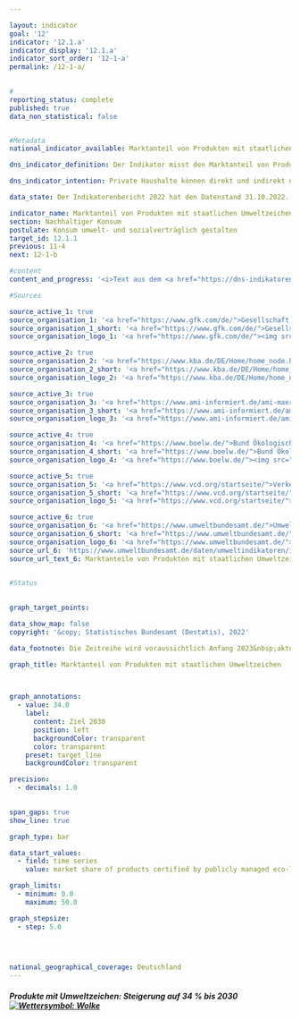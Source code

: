 ```yaml
---

layout: indicator    
goal: '12'    
indicator: '12.1.a'    
indicator_display: '12.1.a'    
indicator_sort_order: '12-1-a'    
permalink: /12-1-a/    
    

#
reporting_status: complete    
published: true    
data_non_statistical: false    


#Metadata    
national_indicator_available: Marktanteil von Produkten mit staatlichen Umweltzeichen    

dns_indicator_definition: Der Indikator misst den Marktanteil von Produkten mit freiwilligen oder verpflichtenden Umweltzeichen, deren Vergabegrundlagen von staatlichen Organen festgelegt werden.    

dns_indicator_intention: Private Haushalte können direkt und indirekt nachhaltig konsumieren. Einerseits beeinflusst ihre Einkaufsentscheidung ihre eigene Umweltbilanz, da energieeffiziente Fahrzeuge oder gedämmte Häuser in ihrer Nutzung weniger Energie benötigen und einen geringeren Ausstoß von Treibhausgasen verursachen. Andererseits können die Verbraucherinnen und Verbraucher Produkte erwerben, die auf besonders nachhaltige Weise hergestellt wurden. Ziel der Bundesregierung ist es daher, den Marktanteil von Produkten mit staatlichen Umweltzeichen bis 2030&nbsp;auf 34&nbsp;% zu erhöhen.    

data_state: Der Indikatorenbericht 2022 hat den Datenstand 31.10.2022. Die Daten auf dieser Plattform werden regelmäßig aktualisiert, sodass online aktuellere Daten verfügbar sein können als im <a href="https://dns-indikatoren.de/assets/publications/reports/de/2022.pdf">Indikatorenbericht 2022</a> veröffentlicht.    

indicator_name: Marktanteil von Produkten mit staatlichen Umweltzeichen    
section: Nachhaltiger Konsum    
postulate: Konsum umwelt- und sozialverträglich gestalten    
target_id: 12.1.1    
previous: 11-4    
next: 12-1-b    

#content     
content_and_progress: '<i>Text aus dem <a href="https://dns-indikatoren.de/assets/publications/reports/de/2022.pdf">Indikatorenbericht 2022&nbsp;</a></i><br><br>Als Quellen für die Berechnung des Indikators werden Daten der Gesellschaft für Konsumforschung, des Kraftfahrt-Bundesamtes, der Agrarmarkt Informations-Gesellschaft mbH, des Bundes Ökologische Lebensmittelwirtschaft, des Verkehrsclubs Deutschland und des Umweltbundesamtes verwendet. Letzteres berechnet die Indikatorwerte jährlich ab dem Berichtsjahr 2012.<br><br>Der Indikator setzt sich aus den Marktanteilen von Produkten zusammen, welche entweder die höchste <abbr title="Europäische Union">EU</abbr>-Energieverbrauchskennzeichnung (<abbr title="EU-Energieverbrauchskennzeichnung">EU-EVK</abbr>) innerhalb ihrer Geräteklasse aufweisen oder mit einem der folgenden Umweltzeichen zertifiziert sind: <abbr title="Europäische Union">EU</abbr>-Ecolabel, <abbr title="Europäische Union">EU</abbr>-Bio-Siegel oder Blauer Engel. Die <abbr title="EU-Energieverbrauchskennzeichnung">EU-EVK</abbr> adressiert primär Energieverbrauch und Treibhausgasemissionen, während die anderen drei Umweltzeichen auch andere Umweltbelastungen wie Pestizideinsatz und gefährliche Abwässer berücksichtigen. Der Indikator soll abbilden, ob umweltfreundliche Produktvarianten konventionelle Produktvarianten im Markt ersetzen. Betrachtet wird dabei nur eine Auswahl an Produktgruppen, weil unter anderem nur begrenzt Daten zu Umsätzen von Produkten mit Nachhaltigkeitskennzeichen verfügbar sind. Zudem sollen Doppelzählungen ausgeschlossen werden können.<br><br>Der Indikator deckt die Konsumfelder Wohnen, Mobilität und Ernährung ab. Es werden Haushaltsgeräte wie Kühlgeräte, Waschmaschinen, Fernsehgeräte und Staubsauger betrachtet. Weiterhin werden Leuchtmittel, Lebensmittel, Hygienepapier, Wasch- und Reinigungsmittel und Autos erfasst. Da die Märkte der einzelnen Produktgruppen unterschiedlich groß sind, werden die Marktanteile mit dem Umsatzvolumen des jeweiligen Gesamtmarktes gewichtet. Dies soll sicherstellen, dass hohe Marktanteile in kleinen Nischenmärkten den Indikator nicht verzerren. Außerdem können auf diese Weise die Ausgaben für umweltfreundliche Produkte in Beziehung zu den Gesamtausgaben der privaten Haushalte gesetzt werden.<br><br>Eine Gewichtung der Marktanteile nach Umweltrelevanz der jeweiligen Produktgruppen ist nicht möglich, da die Umweltkennzeichen verschiedene Kategorien (Energieverbrauch, Treibhausgasemissionen, Materialbedarf) adressieren, die nicht gegeneinander aufgerechnet werden können. Daher lässt sich eine allumfassende Bewertung über mehrere Umweltkategorien – im Sinne eines Umweltfußabdrucks der Produktgruppen – nicht darstellen. Der Indikator erfasst zudem nur die neu in den Verkehr gebrachten Güter in Relation zum Gesamtmarkt. Somit berücksichtigt er auch nicht, inwieweit die höhere Effizienz der Geräte zu einer Verhaltensänderung der Konsumenten führt und gegebenenfalls zu einem erhöhten Konsum (sogenannter Rebound-Effekt). Er beschreibt zudem den Marktanteil auf Basis von Umsätzen. Bedingt durch Preisunterschiede zwischen Produkten mit und ohne entsprechende Umweltsiegel lässt er folglich keine Rückschlüsse auf deren Anzahl zu. Letztlich kann eine Änderung des Wertes des Indikators daher auch auf Preisänderungen in einer Produktgruppe zurückzuführen sein.<br><br>Zwischen 2012&nbsp;und 2018&nbsp;stieg der Marktanteil von Produkten mit staatlichen Umweltzeichen von 3,6&nbsp;% auf 7,5&nbsp;%. Dies entspricht einem Umsatz von insgesamt 23,8&nbsp;Milliarden Euro im Jahr 2018. Der Wert des Indikators ist 2017&nbsp;und 2018&nbsp;im Vergleich zum Vorjahr gesunken und entwickelte sich damit nicht in die angestrebte Richtung. Ohne eine Trendumkehr und erhebliche Steigerung des Marktanteils wird das Ziel bis zum Jahr 2030&nbsp;erheblich verfehlt.'    

#Sources    

source_active_1: true
source_organisation_1: '<a href="https://www.gfk.com/de/">Gesellschaft für Konsumforschung</a>'
source_organisation_1_short: '<a href="https://www.gfk.com/de/">Gesellschaft für Konsumforschung</a>'
source_organisation_logo_1: '<a href="https://www.gfk.com/de/"><img src="https://dnsUpgradeEnvironment.github.io/dns-indicators/public/OrgImgDe/gfk.png" alt="Gesellschaft für Konsumforschung" title=" Klicken Sie hier um zur Homepage der Organisation Gesellschaft für Konsumforschung zu gelangen." style="height:60px; width:148px; border: transparent"/></a>'

source_active_2: true
source_organisation_2: '<a href="https://www.kba.de/DE/Home/home_node.html">Kraftfahrt-Bundesamt</a>'
source_organisation_2_short: '<a href="https://www.kba.de/DE/Home/home_node.html">Kraftfahrt-Bundesamt</a>'
source_organisation_logo_2: '<a href="https://www.kba.de/DE/Home/home_node.html"><img src="https://dnsUpgradeEnvironment.github.io/dns-indicators/public/OrgImgDe/kba.png" alt="Kraftfahrt-Bundesamt" title=" Klicken Sie hier um zur Homepage der Organisation Kraftfahrt-Bundesamt zu gelangen." style="height:60px; width:148px; border: transparent"/></a>'

source_active_3: true
source_organisation_3: '<a href="https://www.ami-informiert.de/ami-maerkte">Agrarmarkt Informations-Gesellschaft mbH</a>'
source_organisation_3_short: '<a href="https://www.ami-informiert.de/ami-maerkte">Agrarmarkt Informations-Gesellschaft mbH</a>'
source_organisation_logo_3: '<a href="https://www.ami-informiert.de/ami-maerkte"><img src="https://dnsUpgradeEnvironment.github.io/dns-indicators/public/OrgImgDe/ami.png" alt="Agrarmarkt Informations-Gesellschaft mbH" title=" Klicken Sie hier um zur Homepage der Organisation Agrarmarkt Informations-Gesellschaft mbH zu gelangen." style="height:60px; width:148px; border: transparent"/></a>'

source_active_4: true
source_organisation_4: '<a href="https://www.boelw.de/">Bund Ökologische Lebensmittelwirtschaft e. V.</a>'
source_organisation_4_short: '<a href="https://www.boelw.de/">Bund Ökologische Lebensmittelwirtschaft e. V.</a>'
source_organisation_logo_4: '<a href="https://www.boelw.de/"><img src="https://dnsUpgradeEnvironment.github.io/dns-indicators/public/OrgImgDe/bolw.png" alt="Bund Ökologische Lebensmittelwirtschaft e. V." title=" Klicken Sie hier um zur Homepage der Organisation Bund Ökologische Lebensmittelwirtschaft e. V. zu gelangen." style="height:60px; width:148px; border: transparent"/></a>'

source_active_5: true
source_organisation_5: '<a href="https://www.vcd.org/startseite/">Verkehrsclub Deutschland e.V.</a>'
source_organisation_5_short: '<a href="https://www.vcd.org/startseite/">Verkehrsclub Deutschland e.V.</a>'
source_organisation_logo_5: '<a href="https://www.vcd.org/startseite/"><img src="https://dnsUpgradeEnvironment.github.io/dns-indicators/public/OrgImgDe/vcd.png" alt="Verkehrsclub Deutschland e.V." title=" Klicken Sie hier um zur Homepage der Organisation Verkehrsclub Deutschland e.V. zu gelangen." style="height:60px; width:148px; border: transparent"/></a>'

source_active_6: true
source_organisation_6: '<a href="https://www.umweltbundesamt.de/">Umweltbundesamt</a>'
source_organisation_6_short: '<a href="https://www.umweltbundesamt.de/">Umweltbundesamt</a>'
source_organisation_logo_6: '<a href="https://www.umweltbundesamt.de/"><img src="https://dnsUpgradeEnvironment.github.io/dns-indicators/public/OrgImgDe/uba.png" alt="Umweltbundesamt" title=" Klicken Sie hier um zur Homepage der Organisation Umweltbundesamt zu gelangen." style="height:60px; width:148px; border: transparent"/></a>'
source_url_6: 'https://www.umweltbundesamt.de/daten/umweltindikatoren/indikator-umweltfreundlicher-konsum'
source_url_text_6: Marktanteile von Produkten mit staatlichen Umweltzeichen, nach Umsätzen gewichtet
    

#Status    
    

graph_target_points:    

data_show_map: false    
copyright: '&copy; Statistisches Bundesamt (Destatis), 2022'    

data_footnote: Die Zeitreihe wird voraussichtlich Anfang 2023&nbsp;aktualisiert.    

graph_title: Marktanteil von Produkten mit staatlichen Umweltzeichen    

    

graph_annotations:
  - value: 34.0
    label:
      content: Ziel 2030
      position: left
      backgroundColor: transparent
      color: transparent
    preset: target_line
    backgroundColor: transparent    

precision: 
  - decimals: 1.0
        

span_gaps: true    
show_line: true    

graph_type: bar    

data_start_values: 
  - field: time series
    value: market share of products certified by publicly managed eco-labelling schemes    

graph_limits: 
  - minimum: 0.0
    maximum: 50.0    

graph_stepsize: 
  - step: 5.0
        

            

national_geographical_coverage: Deutschland    
---
```



<div>
  <div class="my-header">
    <h5>Produkte mit Umweltzeichen: Steigerung auf 34&nbsp;% bis 2030
      <a href="https://dnsUpgradeEnvironment.github.io/dns-indicators/status"><img src="https://g205sdgs.github.io/sdg-indicators/public/Wettersymbole/Wolke.png" title="Der Indikator entwickelte sich in 2019 (Datenstand 31.09.2022) zwar in die gewünschte Richtung auf das Ziel zu, bei Fortsetzung der Entwicklung wäre das Ziel im Zieljahr aber um mehr als 20 % der Differenz zwischen Zielwert und dem damaligen Wert verfehlt worden." alt="Wettersymbol: Wolke"/>
      </a>
    </h5>
  </div>
  <div class="my-header-note">
  </div>
</div>